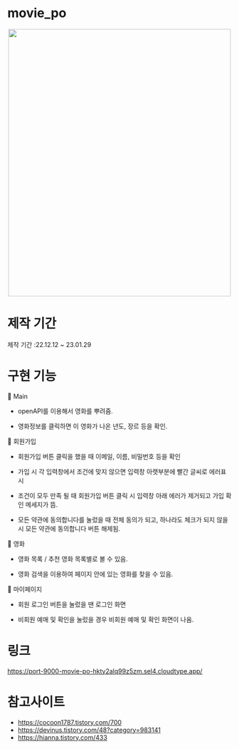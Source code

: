 # movie_po


<div align="center"><img src ="https://user-images.githubusercontent.com/102526230/215328049-9ea9dd8b-f17c-4a07-b444-8752d7b854cc.png" width="500" height="600"/></div>

# 제작 기간


제작 기간 :22.12.12 ~ 23.01.29

# 구현 기능

📌 Main

- openAPI를 이용해서 영화를 뿌려줌.

- 영화정보를 클릭하면 이 영화가 나온 년도, 장르 등을 확인.
 
📌 회원가입 

- 회원가입 버튼 클릭을 했을 때 이메일, 이름, 비밀번호 등을 확인

- 가입 시 각 입력창에서 조건에 맞지 않으면 입력창 아랫부분에 빨간 글씨로 에러표시

- 조건이 모두 만족 될 때 회원가입 버튼 클릭 시 입력창 아래 에러가 제거되고 가입 확인 메세지가 뜸. 

- 모든 약관에 동의합니다를 눌렀을 때 전체 동의가 되고, 하나라도 체크가 되지 않을 시 모든 약관에 동의합니다 버튼 해제됨.

📌 영화 

- 영화 목록 / 추천 영화 목록별로 볼 수 있음.

- 영화 검색을 이용하여 페이지 안에 있는 영화를 찾을 수 있음.

📌 마이페이지

- 회원 로그인 버튼을 눌렀을 땐 로그인 화면

- 비회원 예매 및 확인을 눌렀을 경우 비회원 예매 및 확인 화면이 나옴.
 

# 링크

https://port-9000-movie-po-hkty2alq99z5zm.sel4.cloudtype.app/

# 참고사이트

- https://cocoon1787.tistory.com/700
- https://devinus.tistory.com/48?category=983141
- https://hianna.tistory.com/433
